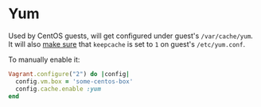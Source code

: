 # Yum

Used by CentOS guests, will get configured under guest's `/var/cache/yum`. It will
also [make sure](lib/vagrant-cachier/bucket/yum.rb#L20) that `keepcache` is set to
`1` on guest's `/etc/yum.conf`.

To manually enable it:

```ruby
Vagrant.configure("2") do |config|
  config.vm.box = 'some-centos-box'
  config.cache.enable :yum
end
```
